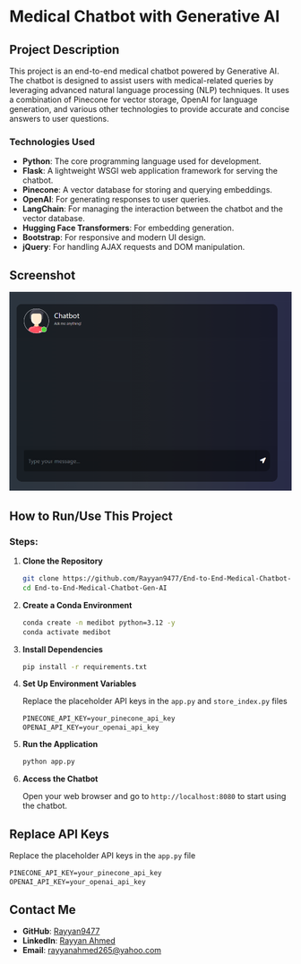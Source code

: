 # Medical Chatbot with Generative AI


## Project Description

This project is an end-to-end medical chatbot powered by Generative AI. The chatbot is designed to assist users with medical-related queries by leveraging advanced natural language processing (NLP) techniques. It uses a combination of Pinecone for vector storage, OpenAI for language generation, and various other technologies to provide accurate and concise answers to user questions.

### Technologies Used

- **Python**: The core programming language used for development.
- **Flask**: A lightweight WSGI web application framework for serving the chatbot.
- **Pinecone**: A vector database for storing and querying embeddings.
- **OpenAI**: For generating responses to user queries.
- **LangChain**: For managing the interaction between the chatbot and the vector database.
- **Hugging Face Transformers**: For embedding generation.
- **Bootstrap**: For responsive and modern UI design.
- **jQuery**: For handling AJAX requests and DOM manipulation.

## Screenshot

![Medical Chatbot Screenshot](static/Chatbot.png)

## How to Run/Use This Project

### Steps:

1. **Clone the Repository**

    ```bash
    git clone https://github.com/Rayyan9477/End-to-End-Medical-Chatbot-Gen-AI.git
    cd End-to-End-Medical-Chatbot-Gen-AI
    ```

2. **Create a Conda Environment**

    ```bash
    conda create -n medibot python=3.12 -y
    conda activate medibot
    ```

3. **Install Dependencies**

    ```bash
    pip install -r requirements.txt
    ```

4. **Set Up Environment Variables**

    Replace the placeholder API keys in the `app.py` and `store_index.py` files

    ```
    PINECONE_API_KEY=your_pinecone_api_key
    OPENAI_API_KEY=your_openai_api_key
    ```

5. **Run the Application**

    ```bash
    python app.py
    ```

6. **Access the Chatbot**

    Open your web browser and go to `http://localhost:8080` to start using the chatbot.

## Replace API Keys

Replace the placeholder API keys in the `app.py` file

```
PINECONE_API_KEY=your_pinecone_api_key
OPENAI_API_KEY=your_openai_api_key
```

## Contact Me

- **GitHub**: [Rayyan9477](https://github.com/Rayyan9477)
- **LinkedIn**: [Rayyan Ahmed](https://www.linkedin.com/in/rayyan-ahmed9477/)
- **Email**: [rayyanahmed265@yahoo.com](mailto:rayyanahmed265@yahoo.com)
```
